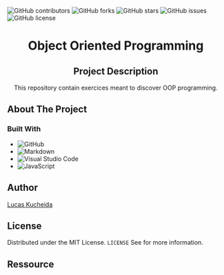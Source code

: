 ![GitHub contributors](https://img.shields.io/github/contributors/MrLkuch/POO-JS?style=for-the-badge)
![GitHub forks](https://img.shields.io/github/forks/MrLkuch/POO-JS?style=for-the-badge)
![GitHub stars](https://img.shields.io/github/stars/MrLkuch/POO-JS?style=for-the-badge)
![GitHub issues](https://img.shields.io/github/issues/MrLkuch/POO-JS?style=for-the-badge)
![GitHub license](https://img.shields.io/github/license/MrLkuch/POO-JS?style=for-the-badge)

<h1 align="center">Object Oriented Programming</h1>

<div align="center">

## Project Description

This repository contain exercices meant to discover OOP programming.

</div>

## About The Project

### Built With

- ![GitHub](https://img.shields.io/badge/github-%23121011.svg?style=for-the-badge&logo=github&logoColor=white)
- ![Markdown](https://img.shields.io/badge/markdown-%23000000.svg?style=for-the-badge&logo=markdown&logoColor=white)
- ![Visual Studio Code](https://img.shields.io/badge/Visual%20Studio%20Code-0078d7.svg?style=for-the-badge&logo=visual-studio-code&logoColor=white)
- ![JavaScript](    https://img.shields.io/badge/JavaScript-323330?style=for-the-badge&logo=javascript&logoColor=F7DF1E)

## Author
[Lucas Kucheida](https://github.com/MrLkuch)
## License

Distributed under the MIT License. `LICENSE` See for more information.

## Ressource
